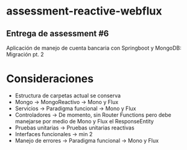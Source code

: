 # assessment-reactive-webflux
## Entrega de assessment #6

Aplicación de manejo de cuenta bancaria con Springboot y MongoDB: Migración pt. 2

# Consideraciones
- Estructura de carpetas actual se conserva
- Mongo -> MongoReactivo -> Mono y Flux
- Servicios -> Paradigma funcional -> Mono y Flux
- Controladores -> De momento, sin Router Functions pero debe manejarse por medio de Mono y Flux el ResponseEntity
- Pruebas unitarias -> Pruebas unitarias reactivas
- Interfaces funcionales -> min 2
- Manejo de errores -> Paradigma funcional -> Mono y Flux
